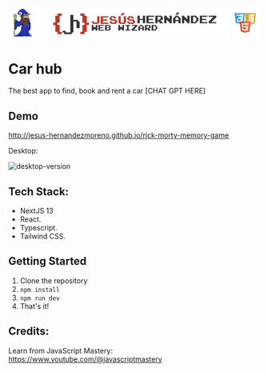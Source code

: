 ![Logo of the project](https://raw.githubusercontent.com/jesus-hernandezmoreno/tic-tac-toe/master/public/img/logo.png)

# Car hub

The best app to find, book and rent a car [CHAT GPT HERE]

## Demo

http://jesus-hernandezmoreno.github.io/rick-morty-memory-game

Desktop:

![desktop-version](https://raw.githubusercontent.com/jesus-hernandezmoreno/rick-morty-memory-game/master/demo-files/demo.gif)

## Tech Stack:

- NextJS 13
- React.
- Typescript.
- Tailwind CSS.

## Getting Started

1. Clone the repository
2. `npm install`
3. `npm run dev`
4. That's it!

## Credits:

Learn from JavaScript Mastery: https://www.youtube.com/@javascriptmastery
